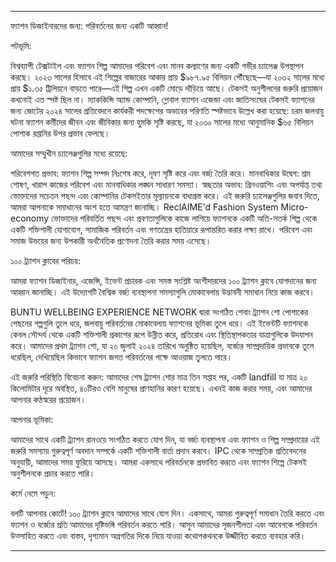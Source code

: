 ---

ফ্যাশন ডিজাইনারদের জন্য: পরিবর্তনের জন্য একটি আহ্বান!

পটভূমি:

বিশ্বব্যাপী টেক্সটাইল এবং ফ্যাশন শিল্প আমাদের পরিবেশ এবং মানব কল্যাণের জন্য একটি গভীর চ্যালেঞ্জ উপস্থাপন করছে। ২০২৩ সালের হিসাবে এই শিল্পের বাজারের আকার প্রায় $৯৮৭.৯৫ বিলিয়ন পৌঁছেছে—যা ২০৩২ সালের মধ্যে প্রায় $১.৩৫ ট্রিলিয়নে বাড়তে পারে—এই শিল্প এখন একটি মোড়ে দাঁড়িয়ে আছে। টেকসই অনুশীলনের জরুরি প্রয়োজন কখনোই এত স্পষ্ট ছিল না। ম্যাককিন্সি অ্যান্ড কোম্পানি, গ্লোবাল ফ্যাশন এজেন্ডা এবং জাতিসংঘের টেকসই ফ্যাশনের জন্য জোটের ২০২৪ সালের প্রতিবেদনে কার্যকরী পদক্ষেপের অভাবের পরিণতি স্পষ্টভাবে উল্লেখ করা হয়েছে: চরম জলবায়ু ঘটনা ফ্যাশন কর্মীদের জীবন এবং জীবিকার জন্য হুমকি সৃষ্টি করছে, যা ২০৩০ সালের মধ্যে আনুমানিক $৬৫ বিলিয়ন পোশাক রপ্তানির উপর প্রভাব ফেলছে।

আমাদের সম্মুখীন চ্যালেঞ্জগুলির মধ্যে রয়েছে:

পরিবেশগত প্রভাব: ফ্যাশন শিল্প সম্পদ নিঃশেষ করে, দূষণ সৃষ্টি করে এবং বর্জ্য তৈরি করে।
মানবাধিকার উদ্বেগ: শ্রম শোষণ, খারাপ কাজের পরিবেশ এবং মানবাধিকার লঙ্ঘন সাধারণ সমস্যা।
স্বচ্ছতার অভাব: গ্রিনওয়াশিং এবং অপর্যাপ্ত তথ্য ভোক্তাদের সচেতন পছন্দ এবং কোম্পানির টেকসইতার মূল্যায়নকে বাধাগ্রস্ত করে।
এই জরুরি চ্যালেঞ্জগুলির জবাব দিতে, আমরা আপনাকে সমাধানের অংশ হতে আমন্ত্রণ জানাচ্ছি। ReclAIME'd Fashion System Micro-economy ভোক্তাদের পরিবর্তিত পছন্দ এবং প্রবণতাগুলিকে কাজে লাগিয়ে ফ্যাশনকে একটি অতি-সতর্ক শিল্প থেকে একটি শক্তিশালী যোগাযোগ, সামাজিক পরিবর্তন এবং গণতন্ত্রের হাতিয়ারে রূপান্তরিত করার লক্ষ্য রাখে। পরিবেশ এবং সমাজ উভয়ের জন্য উপকারী অর্থনৈতিক প্রণোদনা তৈরি করার সময় এসেছে।

১০০ ট্র্যাশন ক্লাবের পরিচয়:

আমরা ফ্যাশন ডিজাইনার, এজেন্সি, ইভেন্ট প্রচারক এবং সমস্ত সংশ্লিষ্ট অংশীদারদের ১০০ ট্র্যাশন ক্লাবে যোগদানের জন্য আহ্বান জানাচ্ছি। এই উদ্যোগটি বৈশ্বিক বর্জ্য ব্যবস্থাপনা সমস্যাগুলি মোকাবেলায় উদ্ভাবনী সমাধান নিয়ে কাজ করবে।

BUNTU WELLBEING EXPERIENCE NETWORK দ্বারা সংগঠিত শেবাং ট্র্যাশন শো পোশাকের পেছনের গল্পগুলি তুলে ধরে, জলবায়ু পরিবর্তনের মোকাবেলায় ফ্যাশনের ভূমিকা তুলে ধরে। এই ইভেন্টটি ফ্যাশনকে কেবল সৌন্দর্য থেকে একটি শক্তিশালী প্রকাশের রূপে উন্নীত করে, প্রতিরোধ এবং স্থিতিস্থাপকতার যাত্রাগুলিকে উদযাপন করে। আমাদের প্রথম ট্র্যাশন শো, যা ২০ জুলাই ২০২৪ তারিখে অনুষ্ঠিত হয়েছিল, বর্জ্যের সাম্প্রদায়িক প্রভাবকে তুলে ধরেছিল, দেখিয়েছিল কিভাবে ফ্যাশন জগত পরিবর্তনের পক্ষে আওয়াজ তুলতে পারে।

এই জরুরি পরিস্থিতি বিবেচনা করুন: আমাদের শেষ ট্র্যাশন শোর মাত্র তিন সপ্তাহ পর, একটি landfill যা মাত্র ২০ কিলোমিটার দূরে অবস্থিত, ৪০টিরও বেশি মানুষের প্রাণহানির কারণ হয়েছে। এখনই কাজ করার সময়, এবং আমাদের আপনার কণ্ঠস্বরের প্রয়োজন।

আপনার ভূমিকা:

আমাদের সাথে একটি ট্র্যাশন রানওয়ে সংগঠিত করতে যোগ দিন, যা বর্জ্য ব্যবস্থাপনা এবং ফ্যাশন ও শিল্প সম্প্রদায়ের এই জরুরি সমস্যায় গুরুত্বপূর্ণ অবদান সম্পর্কে একটি শক্তিশালী বার্তা প্রদান করবে। IPC থেকে সাম্প্রতিক প্রতিবেদনের অনুযায়ী, আমাদের সময় ফুরিয়ে আসছে। আমরা একসাথে পরিবর্তনকে প্রভাবিত করতে এবং ফ্যাশন শিল্পে টেকসই অনুশীলনকে প্রচার করতে পারি।

কর্মে নেমে পড়ুন:

বলটি আপনার কোর্টে! ১০০ ট্র্যাশন ক্লাবে আমাদের সাথে যোগ দিন। একসাথে, আমরা গুরুত্বপূর্ণ সমাধান তৈরি করতে এবং ফ্যাশন ও বর্জ্যের প্রতি আমাদের দৃষ্টিভঙ্গি পরিবর্তন করতে পারি। আসুন আমাদের সৃজনশীলতা এবং আবেগকে পরিবর্তন উত্সাহিত করতে এবং বাস্তব, দৃশ্যমান অগ্রগতির দিকে নিয়ে যাওয়া কথোপকথনকে উজ্জীবিত করতে ব্যবহার করি।

---